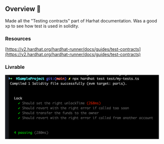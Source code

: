 ## Overview 📝

Made all the "Testing contracts" part of Harhat documentation.
Was a good xp to see how test is used in solidity.

### Resources

[https://v2.hardhat.org/hardhat-runner/docs/guides/test-contracts](https://v2.hardhat.org/hardhat-runner/docs/guides/test-contracts)

### Livrable

![4/4 Tests passed](./img/HardhatTestingTuto.png)
